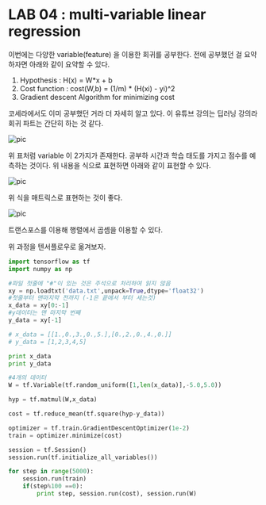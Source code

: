 
# LAB 04 : multi-variable linear regression

이번에는 다양한 variable(feature) 을 이용한 회귀를 공부한다.
전에 공부했던 걸 요약하자면 아래와 같이 요약할 수 있다.
1. Hypothesis : H(x) = W*x + b
2. Cost function : cost(W,b) = (1/m) * (H(xi) - yi)^2
3. Gradient descent Algorithm for minimizing cost

코세라에서도 이미 공부했던 거라 더 자세히 알고 있다.
이 유튜브 강의는 딥러닝 강의라 회귀 파트는 간단히 하는 것 같다.

![pic](https://3.bp.blogspot.com/-ZMbMJD2sgy0/V49LIb_IGxI/AAAAAAAAHg0/pZg6wlICfooIiTuPe17pwhIZpNFkWh-bQCLcB/s400/%25EC%25BA%25A1%25EC%25B2%2598.PNG)

위 표처럼 variable 이 2가지가 존재한다.
공부하 시간과 학습 태도를 가지고 점수를 예측하는 것이다.
위 내용을 식으로 표현하면 아래와 같이 표현할 수 있다.

![pic](https://2.bp.blogspot.com/-Bah4OvnJhXw/V49Lx7o2RqI/AAAAAAAAHg4/yHQAjgBc0YUTRcHSsQWE9-vvzU8teLxlQCLcB/s400/%25EC%25BA%25A1%25EC%25B2%2598.PNG)

위 식을 매트릭스로 표현하는 것이 좋다.

![pic](https://1.bp.blogspot.com/-lc_SznE8VJk/V49MGlHzvPI/AAAAAAAAHhA/pAU9-nmIRBQSVtop9K4kKWon93Dd8LmWgCLcB/s400/%25EC%25BA%25A1%25EC%25B2%2598.PNG)

트랜스포스를 이용해 행렬에서 곱셈을 이용할 수 있다.

위 과정을 텐서플로우로 옮겨보자.

```python
import tensorflow as tf
import numpy as np

#파일 첫줄에 "#"이 있는 것은 주석으로 처리하여 읽지 않음
xy = np.loadtxt('data.txt',unpack=True,dtype='float32')
#첫줄부터 맨마지막 전까지 (-1은 끝에서 부터 세는것)
x_data = xy[0:-1]
#y데이터는 맨 마지막 번째
y_data = xy[-1]

# x_data = [[1.,0.,3.,0.,5.],[0.,2.,0.,4.,0.]]
# y_data = [1,2,3,4,5]

print x_data
print y_data

#4개의 데이터
W = tf.Variable(tf.random_uniform([1,len(x_data)],-5.0,5.0))

hyp = tf.matmul(W,x_data)

cost = tf.reduce_mean(tf.square(hyp-y_data))

optimizer = tf.train.GradientDescentOptimizer(1e-2)
train = optimizer.minimize(cost)

session = tf.Session()
session.run(tf.initialize_all_variables())

for step in range(5000):
    session.run(train)
    if(step%100 ==0):
        print step, session.run(cost), session.run(W)
```
